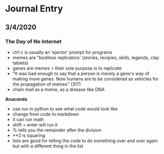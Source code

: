 # Journal Entry

## 3/4/2020

### The Day of No Internet

- ctrl c is usually an 'ejector' prompt for programs
- memes are "bodiless replicators' (stories, recipies, skills, legends, clay tablets) 
- genes are memes > their sole purpose is to replicate
- "It was bad enough to say that a person is merely a gene's way of making more genes. Now humans are to be considered as vehicles for the propagation of memes" (317)
- chain mail as a meme, as a disease like DNA

**Anaconda**
- use run in python to see what code would look like
- change from code to markdown
- it can run math
- shift + enter will run it
- % tells you the remainder after the division 
- **2 is squaring
- lists are good for telling the code to do something over and over again but with a different thing in the list